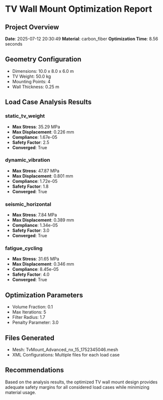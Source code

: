 # TV Wall Mount Optimization Report

## Project Overview
**Date**: 2025-07-12 20:30:49
**Material**: carbon_fiber
**Optimization Time**: 8.56 seconds

## Geometry Configuration
- Dimensions: 10.0 x 8.0 x 6.0 m
- TV Weight: 50.0 kg
- Mounting Points: 4
- Wall Thickness: 0.25 m

## Load Case Analysis Results

### static_tv_weight
- **Max Stress**: 35.29 MPa
- **Max Displacement**: 0.226 mm
- **Compliance**: 1.67e-05
- **Safety Factor**: 2.5
- **Converged**: True

### dynamic_vibration
- **Max Stress**: 47.87 MPa
- **Max Displacement**: 0.801 mm
- **Compliance**: 1.72e-05
- **Safety Factor**: 1.8
- **Converged**: True

### seismic_horizontal
- **Max Stress**: 7.84 MPa
- **Max Displacement**: 0.389 mm
- **Compliance**: 1.34e-05
- **Safety Factor**: 3.0
- **Converged**: True

### fatigue_cycling
- **Max Stress**: 31.65 MPa
- **Max Displacement**: 0.346 mm
- **Compliance**: 8.45e-05
- **Safety Factor**: 4.0
- **Converged**: True


## Optimization Parameters
- Volume Fraction: 0.1
- Max Iterations: 5
- Filter Radius: 1.7
- Penalty Parameter: 3.0

## Files Generated
- Mesh: TvMount_Advanced_nx_15_1752345046.mesh
- XML Configurations: Multiple files for each load case

## Recommendations
Based on the analysis results, the optimized TV wall mount design provides adequate safety margins for all considered load cases while minimizing material usage.

